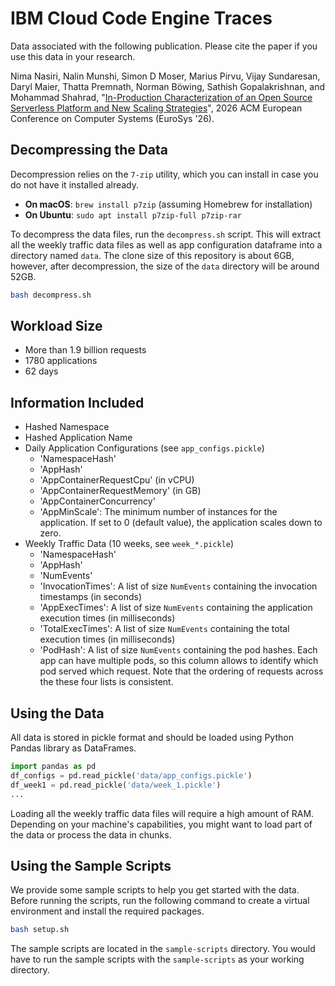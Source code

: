 # IBM Cloud Code Engine Traces

Data associated with the following publication. Please cite the paper if you use this data in your research.

Nima Nasiri, Nalin Munshi, Simon D Moser, Marius Pirvu, Vijay Sundaresan, Daryl Maier, Thatta Premnath, Norman Böwing, Sathish Gopalakrishnan, and Mohammad Shahrad, "[In-Production Characterization of an Open Source Serverless Platform and New Scaling Strategies](https://cirrus.ece.ubc.ca/papers/eurosys26_femux.pdf)", 2026 ACM European Conference on Computer Systems (EuroSys '26).


## Decompressing the Data

Decompression relies on the `7-zip` utility, which you can install in case you do not have it installed already.

- **On macOS**: `brew install p7zip` (assuming Homebrew for installation)
- **On Ubuntu**: `sudo apt install p7zip-full p7zip-rar`

To decompress the data files, run the `decompress.sh` script. 
This will extract all the weekly traffic data files as well as app configuration dataframe into a directory named `data`.
The clone size of this repository is about 6GB, however, after decompression, the size of the `data` directory will be around 52GB.

```bash
bash decompress.sh
``` 

## Workload Size

- More than 1.9 billion requests
- 1780 applications
- 62 days

## Information Included 

- Hashed Namespace
- Hashed Application Name
- Daily Application Configurations (see `app_configs.pickle`)
    - 'NamespaceHash'
    - 'AppHash'
    - 'AppContainerRequestCpu' (in vCPU)
    - 'AppContainerRequestMemory' (in GB)
    - 'AppContainerConcurrency'
    - 'AppMinScale': The minimum number of instances for the application. If set to 0 (default value), the application scales down to zero.
- Weekly Traffic Data (10 weeks, see `week_*.pickle`)
    - 'NamespaceHash'
    - 'AppHash'
    - 'NumEvents'
    - 'InvocationTimes': A list of size `NumEvents` containing the invocation timestamps (in seconds)
    - 'AppExecTimes': A list of size `NumEvents` containing the application execution times (in milliseconds)
    - 'TotalExecTimes': A list of size `NumEvents` containing the total execution times (in milliseconds)
    - 'PodHash': A list of size `NumEvents` containing the pod hashes. Each app can have multiple pods, so this column allows to identify which pod served which request. Note that the ordering of requests across the these four lists is consistent.

## Using the Data

All data is stored in pickle format and should be loaded using Python Pandas library as DataFrames.

```python
import pandas as pd
df_configs = pd.read_pickle('data/app_configs.pickle')
df_week1 = pd.read_pickle('data/week_1.pickle')
...
```

Loading all the weekly traffic data files will require a high amount of RAM. 
Depending on your machine's capabilities, you might want to load part of the data or process the data in chunks.

## Using the Sample Scripts

We provide some sample scripts to help you get started with the data.
Before running the scripts, run the following command to create a virtual environment and install the required packages.

```bash
bash setup.sh
``` 

The sample scripts are located in the `sample-scripts` directory. You would have to run the sample scripts with the `sample-scripts` as your working directory.